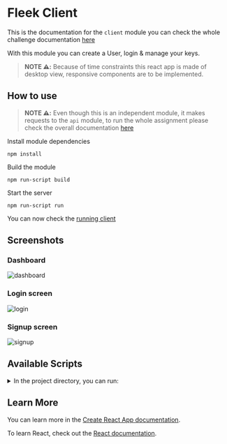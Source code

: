 # Fleek Client

This is the documentation for the `client` module you can check the whole challenge documentation [here](../README.md)

With this module you can create a User, login & manage your keys.

> **NOTE :warning::** Because of time constraints this react app is made of desktop view, responsive components are to be implemented.

## How to use

> **NOTE :warning::** Even though this is an independent module, it makes requests to the `api` module, to run the whole assignment please check the overall documentation [here](../README.md)

Install module dependencies
```
npm install
```

Build the module
```
npm run-script build
```

Start the server
```
npm run-script run
```

You can now check the [running client](http://localhost:4000)

## Screenshots

### Dashboard
![dashboard](https://i.imgur.com/z1XZyc9.png)

### Login screen
![login](https://i.imgur.com/FHGUEKt.png)

### Signup screen
![signup](https://i.imgur.com/C9hvEiv.png)

## Available Scripts

<details>
  <summary>
    In the project directory, you can run:
  </summary>

  ### `yarn run`

  Serves the production mode.\
  Open [http://localhost:4000](http://localhost:4000) to view it in the browser.

  ### `yarn start`

  Runs the app in the development mode.\
  Open [http://localhost:3000](http://localhost:3000) to view it in the browser.

  The page will reload if you make edits.\
  You will also see any lint errors in the console.

  ### `yarn test`

  Launches the test runner in the interactive watch mode.\
  See the section about [running tests](https://facebook.github.io/create-react-app/docs/running-tests) for more information.

  ### `yarn build`

  Builds the app for production to the `build` folder.\
  It correctly bundles React in production mode and optimizes the build for the best performance.

  The build is minified and the filenames include the hashes.\
  Your app is ready to be deployed!

  See the section about [deployment](https://facebook.github.io/create-react-app/docs/deployment) for more information.

  ### `yarn eject`

  **Note: this is a one-way operation. Once you `eject`, you can’t go back!**

  If you aren’t satisfied with the build tool and configuration choices, you can `eject` at any time. This command will remove the single build dependency from your project.

  Instead, it will copy all the configuration files and the transitive dependencies (webpack, Babel, ESLint, etc) right into your project so you have full control over them. All of the commands except `eject` will still work, but they will point to the copied scripts so you can tweak them. At this point you’re on your own.

  You don’t have to ever use `eject`. The curated feature set is suitable for small and middle deployments, and you shouldn’t feel obligated to use this feature. However we understand that this tool wouldn’t be useful if you couldn’t customize it when you are ready for it.

</details>

## Learn More

You can learn more in the [Create React App documentation](https://facebook.github.io/create-react-app/docs/getting-started).

To learn React, check out the [React documentation](https://reactjs.org/).

